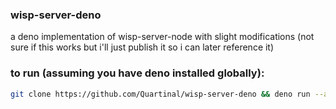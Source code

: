 ### wisp-server-deno
a deno implementation of wisp-server-node with slight modifications (not sure if this works but i'll just publish it so i can later reference it)

### to run (assuming you have deno installed globally):

```bash
git clone https://github.com/Quartinal/wisp-server-deno && deno run --allow-all examples/start.ts
```